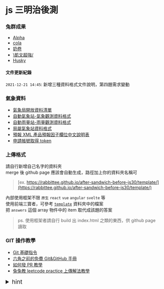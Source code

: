 # js 三明治後測

### 兔群成果

- [Alpha](https://rabbittee.github.io/after-sandwich-before-js30/alpha/js/)
- [cola](https://rabbittee.github.io/after-sandwich-before-js30/cola/)
- [奶卷](https://rabbittee.github.io/after-sandwich-before-js30/Recoil/dist/)
- [\凱文超強/](https://rabbittee.github.io/after-sandwich-before-js30/kevin/dist/)
- [Husky](https://rabbittee.github.io/after-sandwich-before-js30/Husky/dist/)

#### 文件更新紀錄

`2021-12-21 14:45`: 新增三種資料格式文件說明，第四題需求變動

### 氣象資料

- [氣象局開放資料清單](https://opendata.cwb.gov.tw/dist/opendata-swagger.html?urls.primaryName=openAPI)
- [自動氣象站-氣象觀測資料格式](https://opendata.cwb.gov.tw/opendatadoc/DIV2/A0001-001.pdf)
- [自動雨量站-雨量觀測資料格式](https://opendata.cwb.gov.tw/opendatadoc/DIV2/A0002-001.pdf)
- [局屬氣象站資料格式](https://opendata.cwb.gov.tw/opendatadoc/DIV2/A0003-001.pdf)
- [預報 XML 產品預報因子欄位中文說明表](https://opendata.cwb.gov.tw/opendatadoc/MFC/D0047.pdf)
- [申請帳號取得 token](https://opendata.cwb.gov.tw/user/authkey)

### 上傳格式

請自行新增自己名字的資料夾<br>
merge 後 github page 應該會自動生成，路徑加上你的資料夾名稱可

> [ex. https://rabbittee.github.io/after-sandwich-before-js30/template/](https://rabbittee.github.io/after-sandwich-before-js30/template/)

內部使用框架不限 `原生` `react` `vue` `angular` `svelte` 等<br>
使用前端三寶者，可參考 [`template`](https://github.com/Rabbittee/after-sandwich-before-js30/tree/master/template) 資料夾中的檔案<br>
把 `answers` 這個 array 物件中的 item 取代成該題的答案<br>

> ps. 使用框架者請自行 build 出 index.html 之類的東西，供 github page 讀取

### GIT 操作教學

- [Git 基礎指令](https://hsiangfeng.github.io/git/20190615/1148594701/)
- [六角之前的免費 Git&GitHub 手冊](https://w3c.hexschool.com/git/cfdbd310)
- [如何發 PR 教學](https://hsiangfeng.github.io/git/20190615/4143994266/)
- [兔兔教 leetcode practice 上傳解法教學](https://hackmd.io/s3-6fhjWQPaBtvsBr1aTig?view)

<details>
  <summary style="font-size:1.2rem">hint</summary>
  <ol>
    <li>用promise 或 await 串接 fetch API</li>
    <li>用closure概念包裝API taken</li>
    <li>使用建構子函式（constructor function) 建立結果物件</li>
    <li>利用object getter 與 setter讓結果console.log時候自帶單位</li>
    <li>加 34 改用 class 改寫</li>
  </ol>
</details>
